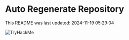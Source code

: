 # Auto Regenerate Repository

This README was last updated: 2024-11-19 05:29:04

 ![TryHackMe](https://tryhackme.com/badge/533634)